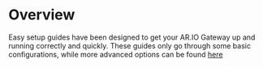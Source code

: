 # Overview

Easy setup guides have been designed to get your AR.IO Gateway up and running correctly and quickly. These guides only go through some basic configurations, while more advanced options can be found [here](./advanced-config.md)